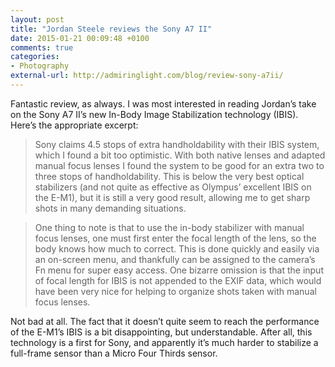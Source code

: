```yaml
---
layout: post
title: "Jordan Steele reviews the Sony A7 II"
date: 2015-01-21 00:09:48 +0100
comments: true
categories: 
- Photography
external-url: http://admiringlight.com/blog/review-sony-a7ii/
---
```


Fantastic review, as always. I was most interested in reading Jordan’s take on the Sony A7 II’s new In-Body Image Stabilization technology (IBIS). Here’s the appropriate excerpt:

> Sony claims 4.5 stops of extra handholdability with their IBIS system, which I found a bit too optimistic.  With both native lenses and adapted manual focus lenses I found the system to be good for an extra two to three stops of handholdability. This is below the very best optical stabilizers (and not quite as effective as Olympus’ excellent IBIS on the E-M1), but it is still a very good result, allowing me to get sharp shots in many demanding situations.

> One thing to note is that to use the in-body stabilizer with manual focus lenses, one must first enter the focal length of the lens, so the body knows how much to correct. This is done quickly and easily via an on-screen menu, and thankfully can be assigned to the camera’s Fn menu for super easy access.  One bizarre omission is that the input of focal length for IBIS is not appended to the EXIF data, which would have been very nice for helping to organize shots taken with manual focus lenses.

Not bad at all. The fact that it doesn’t quite seem to reach the performance of the E-M1’s IBIS is a bit disappointing, but understandable. After all, this technology is a first for Sony, and apparently it’s much harder to stabilize a full-frame sensor than a Micro Four Thirds sensor.